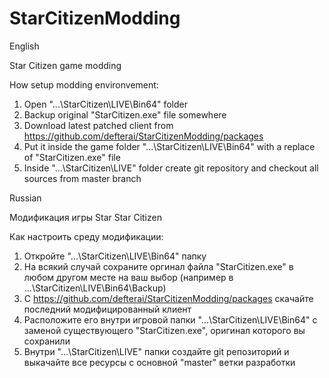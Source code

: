 # StarCitizenModding

English

Star Citizen game modding

How setup modding environvement:
1. Open "...\StarCitizen\LIVE\Bin64" folder
2. Backup original "StarCitizen.exe" file somewhere
3. Download latest patched client from https://github.com/defterai/StarCitizenModding/packages
4. Put it inside the game folder "...\StarCitizen\LIVE\Bin64" with a replace of "StarCitizen.exe" file
5. Inside "...\StarCitizen\LIVE" folder create git repository and checkout all sources from master branch

Russian

Модификация игры Star Star Citizen

Как настроить среду модификации:
1. Откройте "...\StarCitizen\LIVE\Bin64" папку
2. На всякий случай сохраните оргинал файла "StarCitizen.exe" в любом другом месте на ваш выбор (например в ...\StarCitizen\LIVE\Bin64\Backup)
3. С https://github.com/defterai/StarCitizenModding/packages скачайте последний модифицированный клиент
4. Расположите его внутри игровой папки "...\StarCitizen\LIVE\Bin64" с заменой существующего "StarCitizen.exe", оригинал которого вы сохранили
5. Внутри "...\StarCitizen\LIVE" папки создайте git репозиторий и выкачайте все ресурсы с основной "master" ветки разработки
